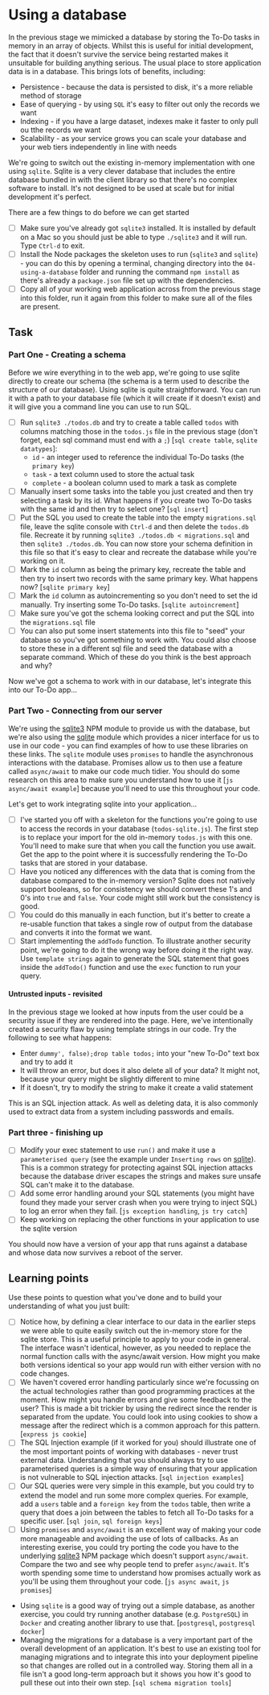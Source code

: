 # Using a database

In the previous stage we mimicked a database by storing the To-Do tasks in memory in an array of objects. Whilst this is useful for initial development, the fact that it doesn't survive the service being restarted makes it unsuitable for building anything serious. The usual place to store application data is in a database. This brings lots of benefits, including:

- Persistence - because the data is persisted to disk, it's a more reliable method of storage
- Ease of querying - by using `SQL` it's easy to filter out only the records we want
- Indexing - if you have a large dataset, indexes make it faster to only pull ou tthe records we want
- Scalability - as your service grows you can scale your database and your web tiers independently in line with needs

We're going to switch out the existing in-memory implementation with one using `sqlite`. Sqlite is a very clever database that includes the entire database bundled in with the client library so that there's no complex software to install. It's not designed to be used at scale but for initial development it's perfect.

There are a few things to do before we can get started

- [ ] Make sure you've already got `sqlite3` installed. It is installed by default on a Mac so you should just be able to type `./sqlite3` and it will run. Type `Ctrl-d` to exit.
- [ ] Install the Node packages the skeleton uses to run (`sqlite3` and `sqlite`) - you can do this by opening a terminal, changing directory into the `04-using-a-database` folder and running the command `npm install` as there's already a `package.json` file set up with the dependencies.
- [ ] Copy all of your working web application across from the previous stage into this folder, run it again from this folder to make sure all of the files are present.

## Task

### Part One - Creating a schema

Before we wire everything in to the web app, we're going to use sqlite directly to create our schema (the schema is a term used to describe the structure of our database). Using sqlite is quite straightforward. You can run it with a path to your database file (which it will create if it doesn't exist) and it will give you a command line you can use to run SQL.

- [ ] Run `sqlite3 ./todos.db` and try to create a table called `todos` with columns matching those in the `todos.js` file in the previous stage (don't forget, each sql command must end with a `;`) [`sql create table`, `sqlite datatypes`]:
  - `id` - an integer used to reference the individual To-Do tasks (the `primary key`)
  - `task` - a text column used to store the actual task
  - `complete` - a boolean column used to mark a task as complete
- [ ] Manually insert some tasks into the table you just created and then try selecting a task by its id. What happens if you create two To-Do tasks with the same id and then try to select one? [`sql insert`]
- [ ] Put the SQL you used to create the table into the empty `migrations.sql` file, leave the sqlite console with `Ctrl-d` and then delete the `todos.db` file. Recreate it by running `sqlite3 ./todos.db < migrations.sql` and then `sqlite3 ./todos.db`. You can now store your schema definition in this file so that it's easy to clear and recreate the database while you're working on it.
- [ ] Mark the `id` column as being the primary key, recreate the table and then try to insert two records with the same primary key. What happens now? [`sqlite primary key`]
- [ ] Mark the `id` column as autoincrementing so you don't need to set the id manually. Try inserting some To-Do tasks. [`sqlite autoincrement`]
- [ ] Make sure you've got the schema looking correct and put the SQL into the `migrations.sql` file
- [ ] You can also put some insert statements into this file to "seed" your database so you've got something to work with. You could also choose to store these in a different sql file and seed the database with a separate command. Which of these do you think is the best approach and why?

Now we've got a schema to work with in our database, let's integrate this into our To-Do app...

### Part Two - Connecting from our server

We're using the [sqlite3](https://www.npmjs.com/package/sqlite3) NPM module to provide us with the database, but we're also using the [sqlite](https://www.npmjs.com/package/sqlite) module which provides a nicer interface for us to use in our code - you can find examples of how to use these libraries on these links. The `sqlite` module uses `promises` to handle the asynchronous interactions with the database. Promises allow us to then use a feature called `async/await` to make our code much tidier. You should do some research on this area to make sure you understand how to use it [`js async/await example`] because you'll need to use this throughout your code.

Let's get to work integrating sqlite into your application...

- [ ] I've started you off with a skeleton for the functions you're going to use to access the records in your database (`todos-sqlite.js`). The first step is to replace your import for the old in-memory `todos.js` with this one. You'll need to make sure that when you call the function you use await. Get the app to the point where it is successfully rendering the To-Do tasks that are stored in your database.
- [ ] Have you noticed any differences with the data that is coming from the database compared to the in-memory version? Sqlite does not natively support booleans, so for consistency we should convert these 1's and 0's into `true` and `false`. Your code might still work but the consistency is good.
- [ ] You could do this manually in each function, but it's better to create a re-usable function that takes a single row of output from the database and converts it into the format we want.
- [ ] Start implementing the `addTodo` function. To illustrate another security point, we're going to do it the wrong way before doing it the right way. Use `template strings` again to generate the SQL statement that goes inside the `addTodo()` function and use the `exec` function to run your query.

#### Untrusted inputs - revisited

In the previous stage we looked at how inputs from the user could be a security issue if they are rendered into the page. Here, we've intentionally created a security flaw by using template strings in our code. Try the following to see what happens:

- Enter `dummy', false);drop table todos;` into your "new To-Do" text box and try to add it
- It will throw an error, but does it also delete all of your data? It might not, because your query might be slightly different to mine
- If it doesn't, try to modify the string to make it create a valid statement

This is an SQL injection attack. As well as deleting data, it is also commonly used to extract data from a system including passwords and emails.

### Part three - finishing up

- [ ] Modify your exec statement to use `run()` and make it use a `parameterised query` (see the example under `Inserting rows` on [sqlite](https://www.npmjs.com/package/sqlite)). This is a common strategy for protecting against SQL injection attacks because the database driver escapes the strings and makes sure unsafe SQL can't make it to the database.
- [ ] Add some error handling around your SQL statements (you might have found they made your server crash when you were trying to inject SQL) to log an error when they fail. [`js exception handling`, `js try catch`]
- [ ] Keep working on replacing the other functions in your application to use the sqlite version

You should now have a version of your app that runs against a database and whose data now survives a reboot of the server.

## Learning points

Use these points to question what you've done and to build your understanding of what you just built:

- [ ] Notice how, by defining a clear interface to our data in the earlier steps we were able to quite easily switch out the in-memory store for the sqlite store. This is a useful principle to apply to your code in general. The interface wasn't identical, however, as you needed to replace the normal function calls with the async/await version. How might you make both versions identical so your app would run with either version with no code changes.
- [ ] We haven't covered error handling particularly since we're focussing on the actual technologies rather than good programming practices at the moment. How might you handle errors and give some feedback to the user? This is made a bit trickier by using the redirect since the render is separated from the update. You could look into using cookies to show a message after the redirect which is a common approach for this pattern. [`express js cookie`]
- [ ] The SQL Injection example (if it worked for you) should illustrate one of the most important points of working with databases - never trust external data. Understanding that you should always try to use parameterised queries is a simple way of ensuring that your application is not vulnerable to SQL injection attacks. [`sql injection examples`]
- [ ] Our SQL queries were very simple in this example, but you could try to extend the model and run some more complex queries. For example, add a `users` table and a `foreign key` from the `todos` table, then write a query that does a join between the tables to fetch all To-Do tasks for a specific user. [`sql join`, `sql foreign keys`]
- [ ] Using `promises` and `async/await` is an excellent way of making your code more manageable and avoiding the use of lots of callbacks. As an interesting exerise, you could try porting the code you have to the underlying [sqlite3](https://www.npmjs.com/package/sqlite3) NPM package which doesn't support `async/await`. Compare the two and see why people tend to prefer `async/await`. It's worth spending some time to understand how promises actually work as you'll be using them throughout your code. [`js async await`, `js promises`]
- Using `sqlite` is a good way of trying out a simple database, as another exercise, you could try running another database (e.g. `PostgreSQL`) in `Docker` and creating another library to use that. [`postgresql`, `postgresql docker`]
- Managing the migrations for a database is a very important part of the overall development of an application. It's best to use an existing tool for managing migrations and to integrate this into your deployment pipeline so that changes are rolled out in a controlled way. Storing them all in a file isn't a good long-term approach but it shows you how it's good to pull these out into their own step. [`sql schema migration tools`]
